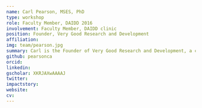 ```yaml
---
name: Carl Pearson, MSES, PhD
type: workshop
role: Faculty Member, DAIDD 2016
involvement: Faculty Member, DAIDD clinic
position: Founder, Very Good Research and Development
affiliation:
img: team/pearson.jpg
summary: Carl is the Founder of Very Good Research and Development, a company based in Gainesville, FL, USA. He was a Faculty Observer at MMED 2015 and joined the Workshop Faculty in 2016.
github: pearsonca
orcid:
linkedin:
gscholar: XKRJAXwAAAAJ
twitter:
impactstory:
website:
cv:
---
```

